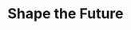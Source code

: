 ---
layout: song
id: 38
title: Shape the Future
artist: Kraedt
genre: Drum & Bass
image: STF EP.jpg
buy-able: true
downloadable: true
yt-id: sGy9HslW4Q0
itunes: https://itunes.apple.com/us/album/shape-the-future-surface-single/1351123893
beatport:
gplay: https://play.google.com/store/music/album/Kraedt_Shape_the_Future_Surface?id=Bziqrbvlafskw5le2lxbbyx76xa
amazon: https://www.amazon.com/Shape-Future-Surface-Kraedt/dp/B079YNMBTB/ref=sr_1_2?s=dmusic&ie=UTF8&qid=1519396578&sr=1-2-mp3-albums-bar-strip-0&keywords=Kraedt
spotify: https://open.spotify.com/album/2YcWpOBpq9nzoFVsBTJnrP?si=JsdN-Iq4SNK-DhCF0x3LdA
license: 1
---